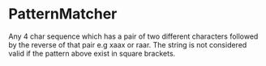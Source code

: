 # PatternMatcher
Any 4 char sequence which has a pair of two different characters followed by the reverse of that pair e.g xaax or raar. The string is not considered valid if the pattern above exist in square brackets.
